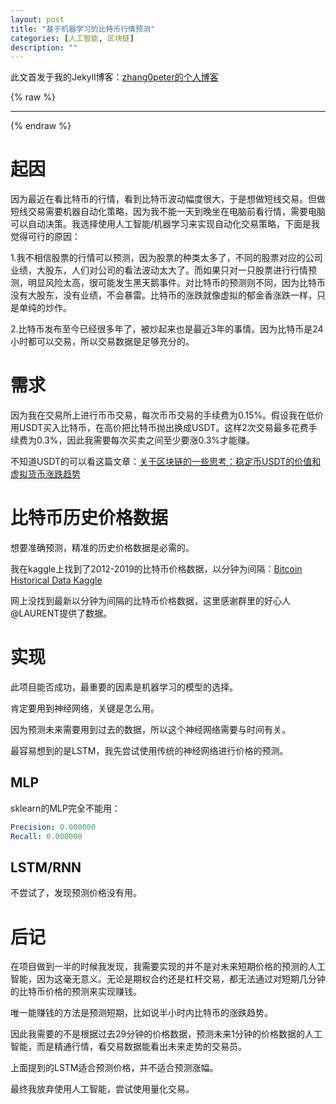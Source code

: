 ```yaml
---
layout: post
title: "基于机器学习的比特币行情预测"
categories: [人工智能, 区块链]
description: ""
---
```


此文首发于我的Jekyll博客：[zhang0peter的个人博客](https://zhang0peter.com)         

{% raw %}
***          
{% endraw %}

# 起因

因为最近在看比特币的行情，看到比特币波动幅度很大，于是想做短线交易。但做短线交易需要机器自动化策略，因为我不能一天到晚坐在电脑前看行情，需要电脑可以自动决策。我选择使用人工智能/机器学习来实现自动化交易策略，下面是我觉得可行的原因：        



1.我不相信股票的行情可以预测，因为股票的种类太多了，不同的股票对应的公司业绩，大股东，人们对公司的看法波动太大了。而如果只对一只股票进行行情预测，明显风险太高，很可能发生黑天鹅事件。对比特币的预测则不同，因为比特币没有大股东，没有业绩，不会暴雷。比特币的涨跌就像虚拟的郁金香涨跌一样，只是单纯的炒作。

2.比特币发布至今已经很多年了，被炒起来也是最近3年的事情。因为比特币是24小时都可以交易，所以交易数据是足够充分的。


# 需求



因为我在交易所上进行币币交易，每次币币交易的手续费为0.15%。假设我在低价用USDT买入比特币，在高价把比特币抛出换成USDT。这样2次交易最多花费手续费为0.3%，因此我需要每次买卖之间至少要涨0.3%才能赚。

不知道USDT的可以看这篇文章：[关于区块链的一些思考：稳定币USDT的价值和虚拟货币涨跌趋势](https://zhang0peter.com/2020/04/03/blockchain/)

# 比特币历史价格数据

想要准确预测，精准的历史价格数据是必需的。

我在kaggle上找到了2012-2019的比特币价格数据，以分钟为间隔：[Bitcoin Historical Data Kaggle](https://www.kaggle.com/mczielinski/bitcoin-historical-data)

网上没找到最新以分钟为间隔的比特币价格数据，这里感谢群里的好心人@LAURENT提供了数据。

# 实现


此项目能否成功，最重要的因素是机器学习的模型的选择。

肯定要用到神经网络，关键是怎么用。

因为预测未来需要用到过去的数据，所以这个神经网络需要与时间有关。

最容易想到的是LSTM，我先尝试使用传统的神经网络进行价格的预测。


## MLP

sklearn的MLP完全不能用：
```yaml
Precision: 0.000000
Recall: 0.000000
```
## LSTM/RNN

不尝试了，发现预测价格没有用。

# 后记


在项目做到一半的时候我发现，我需要实现的并不是对未来短期价格的预测的人工智能，因为这毫无意义。无论是期权合约还是杠杆交易，都无法通过对短期几分钟的比特币价格的预测来实现赚钱。

唯一能赚钱的方法是预测短期，比如说半小时内比特币的涨跌趋势。

因此我需要的不是根据过去29分钟的价格数据，预测未来1分钟的价格数据的人工智能，而是精通行情，看交易数据能看出未来走势的交易员。


上面提到的LSTM适合预测价格，并不适合预测涨幅。

最终我放弃使用人工智能，尝试使用量化交易。




